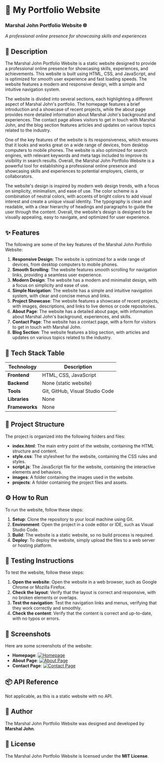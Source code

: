 🚀 My Portfolio Website
=========================
### Marshal John Portfolio Website 🌐
*A professional online presence for showcasing skills and experiences*

📖 Description
---------------
The Marshal John Portfolio Website is a static website designed to provide a professional online presence for showcasing skills, experiences, and achievements. This website is built using HTML, CSS, and JavaScript, and is optimized for smooth user experience and fast loading speeds. The website features a modern and responsive design, with a simple and intuitive navigation system.

The website is divided into several sections, each highlighting a different aspect of Marshal John's portfolio. The homepage features a brief introduction and a showcase of recent projects, while the about page provides more detailed information about Marshal John's background and experiences. The contact page allows visitors to get in touch with Marshal John, and the blog section features articles and updates on various topics related to the industry.

One of the key features of the website is its responsiveness, which ensures that it looks and works great on a wide range of devices, from desktop computers to mobile phones. The website is also optimized for search engines, with relevant keywords and meta tags included to improve its visibility in search results. Overall, the Marshal John Portfolio Website is a powerful tool for establishing a professional online presence and showcasing skills and experiences to potential employers, clients, or collaborators.

The website's design is inspired by modern web design trends, with a focus on simplicity, minimalism, and ease of use. The color scheme is a combination of neutral colors, with accents of bright colors to add visual interest and create a unique visual identity. The typography is clean and readable, with a clear hierarchy of headings and paragraphs to guide the user through the content. Overall, the website's design is designed to be visually appealing, easy to navigate, and optimized for user experience.

✨ Features
---------
The following are some of the key features of the Marshal John Portfolio Website:
1. **Responsive Design**: The website is optimized for a wide range of devices, from desktop computers to mobile phones.
2. **Smooth Scrolling**: The website features smooth scrolling for navigation links, providing a seamless user experience.
3. **Modern Design**: The website has a modern and minimalist design, with a focus on simplicity and ease of use.
4. **Simple Navigation**: The website has a simple and intuitive navigation system, with clear and concise menus and links.
5. **Project Showcase**: The website features a showcase of recent projects, with images, descriptions, and links to live demos or code repositories.
6. **About Page**: The website has a detailed about page, with information about Marshal John's background, experiences, and skills.
7. **Contact Page**: The website has a contact page, with a form for visitors to get in touch with Marshal John.
8. **Blog Section**: The website features a blog section, with articles and updates on various topics related to the industry.

🧰 Tech Stack Table
-------------------
| Technology | Description |
| --- | --- |
| **Frontend** | HTML, CSS, JavaScript |
| **Backend** | None (static website) |
| **Tools** | Git, GitHub, Visual Studio Code |
| **Libraries** | None |
| **Frameworks** | None |

📁 Project Structure
---------------------
The project is organized into the following folders and files:
* **index.html**: The main entry point of the website, containing the HTML structure and content.
* **style.css**: The stylesheet for the website, containing the CSS rules and styles.
* **script.js**: The JavaScript file for the website, containing the interactive elements and behaviors.
* **images**: A folder containing the images used in the website.
* **projects**: A folder containing the project files and assets.

⚙️ How to Run
-------------
To run the website, follow these steps:
1. **Setup**: Clone the repository to your local machine using Git.
2. **Environment**: Open the project in a code editor or IDE, such as Visual Studio Code.
3. **Build**: The website is a static website, so no build process is required.
4. **Deploy**: To deploy the website, simply upload the files to a web server or hosting platform.

🧪 Testing Instructions
-----------------------
To test the website, follow these steps:
1. **Open the website**: Open the website in a web browser, such as Google Chrome or Mozilla Firefox.
2. **Check the layout**: Verify that the layout is correct and responsive, with no broken elements or overlaps.
3. **Test the navigation**: Test the navigation links and menus, verifying that they work correctly and smoothly.
4. **Check the content**: Verify that the content is correct and up-to-date, with no typos or errors.

📸 Screenshots
-------------
Here are some screenshots of the website:
* **Homepage**: [![Homepage](https://via.placeholder.com/300x200)](https://via.placeholder.com/300x200)
* **About Page**: [![About Page](https://via.placeholder.com/300x200)](https://via.placeholder.com/300x200)
* **Contact Page**: [![Contact Page](https://via.placeholder.com/300x200)](https://via.placeholder.com/300x200)

📦 API Reference
----------------
Not applicable, as this is a static website with no API.

👤 Author
--------
The Marshal John Portfolio Website was designed and developed by **Marshal John**.

📝 License
--------
The Marshal John Portfolio Website is licensed under the **MIT License**.
